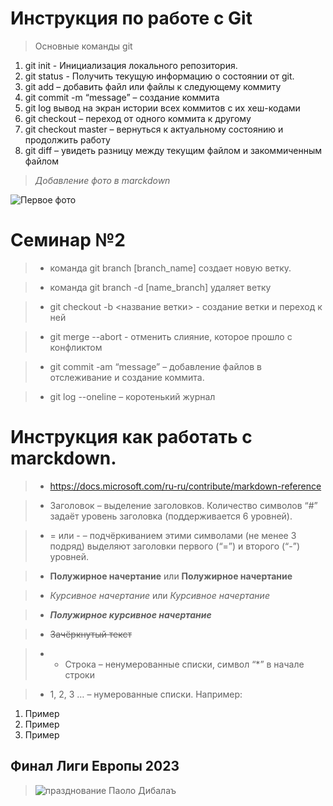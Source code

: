 # Инструкция по работе с Git

> Основные команды git

1. git init  - Инициализация локального репозитория. 
2. git status - Получить текущую информацию о состоянии от git. 
3. git add – добавить файл или файлы к следующему коммиту
4. git commit -m “message” – создание коммита
5. git log вывод на экран истории всех коммитов с их хеш-кодами
6. git checkout – переход от одного коммита к другому
7. git checkout master – вернуться к актуальному состоянию и продолжить работу
8. git diff – увидеть разницу между текущим файлом и закоммиченным файлом

> *Добавление фото в marckdown*

![Первое фото](https://sun6-23.userapi.com/s/v1/if1/cjfZXJWtkcvq69VicL_dug1XxJsv127Rrj5zIttyK8aYxS1dGeJfolp_JjcCYTcl_z_anvvL.jpg?size=1105x1105&quality=96&crop=45,0,1105,1105&ava=1)


# Семинар №2

> * команда git branch [branch_name] создает новую ветку.

> * команда git branch -d [name_branch] удаляет ветку 

> * git checkout  -b <название ветки> - создание ветки и переход к ней

> * git merge --abort - отменить слияние, которое прошло с конфликтом

> * git commit -am “message” – добавление файлов в отслеживание и       создание коммита.

 > * git log --oneline – коротенький журнал

# Инструкция как работать с marckdown.

> * https://docs.microsoft.com/ru-ru/contribute/markdown-reference

> *  Заголовок – выделение заголовков. Количество символов “#” задаёт уровень заголовка  (поддерживается 6 уровней).

> * = или - – подчёркиванием этими символами (не менее 3 подряд) выделяют заголовки  первого (“=”) и второго (“-”) уровней.

> * **Полужирное начертание** или __Полужирное начертание__

> * *Курсивное начертание* или _Курсивное начертание_

> * ***Полужирное курсивное начертание*** 

> * ~~Зачёркнутый текст~~
 
> * * Строка – ненумерованные списки, символ “*” в начале строки

> * 1, 2, 3 … – нумерованные списки. Например:
   1. Пример
   2. Пример
   3. Пример

## Финал Лиги Европы 2023 

> ![празднование Паоло Дибалаъ](https://s74794.cdn.ngenix.net/m/eafd/6514/2b3c/42a7/a5a0/e552/e43e/da50/1600_1000_max.jpeg)

